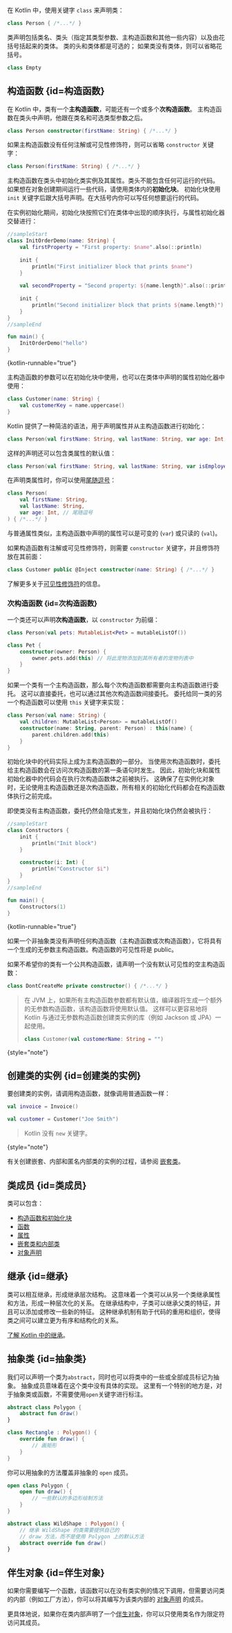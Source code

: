 [//]: # (title: 类)

在 Kotlin 中，使用关键字 `class` 来声明类：

```kotlin
class Person { /*...*/ }
```

类声明包括类名、类头（指定其类型参数、主构造函数和其他一些内容）以及由花括号括起来的类体。
类的头和类体都是可选的；
如果类没有类体，则可以省略花括号。

```kotlin
class Empty
```

## 构造函数 {id=构造函数}

在 Kotlin 中，类有一个**主构造函数**，可能还有一个或多个**次构造函数**。
主构造函数在类头中声明，他跟在类名和可选类型参数之后。

```kotlin
class Person constructor(firstName: String) { /*...*/ }
```

如果主构造函数没有任何注解或可见性修饰符，则可以省略 `constructor` 关键字：

```kotlin
class Person(firstName: String) { /*...*/ }
```

主构造函数在类头中初始化类实例及其属性。类头不能包含任何可运行的代码。
如果想在对象创建期间运行一些代码，请使用类体内的**初始化块**。
初始化块使用 `init` 关键字后跟大括号声明。在大括号内你可以写任何想要运行的代码。

在实例初始化期间，初始化块按照它们在类体中出现的顺序执行，与属性初始化器交替进行：

```kotlin
//sampleStart
class InitOrderDemo(name: String) {
    val firstProperty = "First property: $name".also(::println)
    
    init {
        println("First initializer block that prints $name")
    }
    
    val secondProperty = "Second property: ${name.length}".also(::println)
    
    init {
        println("Second initializer block that prints ${name.length}")
    }
}
//sampleEnd

fun main() {
    InitOrderDemo("hello")
}
```
{kotlin-runnable="true"}

主构造函数的参数可以在初始化块中使用，也可以在类体中声明的属性初始化器中使用：

```kotlin
class Customer(name: String) {
    val customerKey = name.uppercase()
}
```

Kotlin 提供了一种简洁的语法，用于声明属性并从主构造函数进行初始化：

```kotlin
class Person(val firstName: String, val lastName: String, var age: Int)
```

这样的声明还可以包含类属性的默认值：

```kotlin
class Person(val firstName: String, val lastName: String, var isEmployed: Boolean = true)
```

在声明类属性时，你可以使用[尾随逗号](coding-conventions.md#尾随逗号)：

```kotlin
class Person(
    val firstName: String,
    val lastName: String,
    var age: Int, // 尾随逗号
) { /*...*/ }
```

与普通属性类似，主构造函数中声明的属性可以是可变的 (`var`) 或只读的 (`val`)。

如果构造函数有注解或可见性修饰符，则需要 `constructor` 关键字，并且修饰符放在其前面：

```kotlin
class Customer public @Inject constructor(name: String) { /*...*/ }
```

了解更多关于[可见性修饰符](visibility-modifiers.md#构造函数)的信息。

### 次构造函数 {id=次构造函数}

一个类还可以声明**次构造函数**，以 `constructor` 为前缀：

```kotlin
class Person(val pets: MutableList<Pet> = mutableListOf())

class Pet {
    constructor(owner: Person) {
        owner.pets.add(this) // 将此宠物添加到其所有者的宠物列表中
    }
}
```

如果一个类有一个主构造函数，那么每个次构造函数都需要向主构造函数进行委托。
这可以直接委托，也可以通过其他次构造函数间接委托。
委托给同一类的另一个构造函数可以使用 `this` 关键字来实现：

```kotlin
class Person(val name: String) {
    val children: MutableList<Person> = mutableListOf()
    constructor(name: String, parent: Person) : this(name) {
        parent.children.add(this)
    }
}
```

初始化块中的代码实际上成为主构造函数的一部分。
当使用次构造函数时，委托给主构造函数会在访问次构造函数的第一条语句时发生。
因此，初始化块和属性初始化器中的代码会在执行次构造函数体之前被执行。
这确保了在实例化对象时，无论使用主构造函数还是次构造函数，所有相关的初始化代码都会在构造函数体执行之前完成。

即使类没有主构造函数，委托仍然会隐式发生，并且初始化块仍然会被执行：

```kotlin
//sampleStart
class Constructors {
    init {
        println("Init block")
    }

    constructor(i: Int) {
        println("Constructor $i")
    }
}
//sampleEnd

fun main() {
    Constructors(1)
}
```
{kotlin-runnable="true"}

如果一个非抽象类没有声明任何构造函数（主构造函数或次构造函数），它将具有一个生成的无参数主构造函数。构造函数的可见性将是 public。

如果不希望你的类有一个公共构造函数，请声明一个没有默认可见性的空主构造函数：

```kotlin
class DontCreateMe private constructor() { /*...*/ }
```

> 在 JVM 上，如果所有主构造函数参数都有默认值，编译器将生成一个额外的无参数构造函数，该构造函数将使用默认值。
> 这样可以更容易地将 Kotlin 与通过无参数构造函数创建类实例的库（例如 Jackson 或 JPA）一起使用。
>
> ```kotlin
> class Customer(val customerName: String = "")
> ```
>
{style="note"}

## 创建类的实例 {id=创建类的实例}

要创建类的实例，请调用构造函数，就像调用普通函数一样：

```kotlin
val invoice = Invoice()

val customer = Customer("Joe Smith")
```

> Kotlin 没有 `new` 关键字。
>
{style="note"}

有关创建嵌套、内部和匿名内部类的实例的过程，请参阅 [嵌套类](nested-classes.md)。

## 类成员 {id=类成员}

类可以包含：

* [构造函数和初始化块](classes.md#构造函数)
* [函数](functions.md)
* [属性](properties.md)
* [嵌套类和内部类](nested-classes.md)
* [对象声明](object-declarations.md)

## 继承 {id=继承}

类可以相互继承，形成继承层次结构。
这意味着一个类可以从另一个类继承属性和方法，形成一种层次化的关系。
在继承结构中，子类可以继承父类的特征，并且可以添加或修改一些新的特征。
这种继承机制有助于代码的重用和组织，使得类之间可以建立更为有序和结构化的关系。

[了解 Kotlin 中的继承](inheritance.md)。

## 抽象类 {id=抽象类}

我们可以声明一个类为`abstract`，同时也可以将类中的一些或全部成员标记为抽象。
抽象成员意味着在这个类中没有具体的实现。
这里有一个特别的地方是，对于抽象类或函数，不需要使用`open`关键字进行标注。

```kotlin
abstract class Polygon {
    abstract fun draw()
}

class Rectangle : Polygon() {
    override fun draw() {
        // 画矩形
    }
}
```

你可以用抽象的方法覆盖非抽象的 `open` 成员。

```kotlin
open class Polygon {
    open fun draw() {
        // 一些默认的多边形绘制方法
    }
}

abstract class WildShape : Polygon() {
    // 继承 WildShape 的类需要提供自己的
    // draw 方法，而不是使用 Polygon 上的默认方法
    abstract override fun draw()
}
```

## 伴生对象 {id=伴生对象}

如果你需要编写一个函数，该函数可以在没有类实例的情况下调用，但需要访问类的内部（例如工厂方法），你可以将其编写为该类内部的 [对象声明](object-declarations.md) 的成员。

更具体地说，如果你在类内部声明了一个[伴生对象](object-declarations.md#伴生对象)，你可以只使用类名作为限定符访问其成员。
